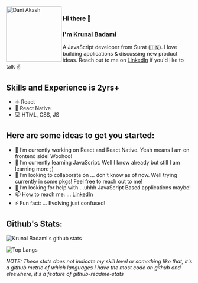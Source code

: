 <img align="left" width="150" height="150" alt="Dani Akash" src="https://cdn.quotesgram.com/img/61/92/1681725737-LEGO-Movie-Batman-Quote.png"/>

### Hi there 👋
### I'm [Krunal Badami](http://krunalbadami.herokuapp.com/)

A JavaScript developer from Surat (🇮🇳). I love building applications & discussing new product ideas. Reach out to me on [LinkedIn](https://www.linkedin.com/in/krunalbadami/) if you'd like to talk ✌️


## Skills and Experience is 2yrs+
* ⚛ React
* 📱 React Native
* 💻 HTML, CSS, JS


## Here are some ideas to get you started:

- 🔭 I’m currently working on React and React Native. Yeah means I am on frontend side! Woohoo!
- 🌱 I’m currently learning JavaScript. Well I know already but still I am learning more ;)
- 👯 I’m looking to collaborate on ... don't know as of now. Well trying currently in some pkgs! Feel free to reach out to me! 
- 🤔 I’m looking for help with ...uhhh JavaScript Based applications maybe!
- 📫 How to reach me: ... [LinkedIn](https://www.linkedin.com/in/krunalbadami/)
- ⚡ Fun fact: ... Evolving just confused!

## Github's Stats:
![Krunal Badami's github stats](https://github-readme-stats.vercel.app/api?username=krunalbad)

![Top Langs](https://github-readme-stats.vercel.app/api/top-langs/?username=krunalbad&layout=compact)


_NOTE: These stats does not indicate my skill level or something like that, it's a github metric of which languages I have the most code on github and elsewhere, it's a feature of github-readme-stats_

<!--
**krunalbad/krunalbad** is a ✨ _special_ ✨ repository because its `README.md` (this file) appears on your GitHub profile.
-->

